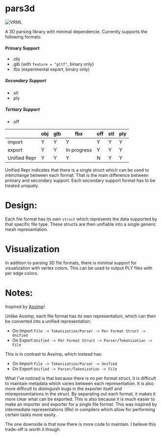 # pars3d

![VRML](https://web.archive.org/web/20000929035521/http://www.geocities.com:80/SiliconValley/4944/VRML.gif)

A 3D parsing library with minimal dependencie.
Currently supports the following formats:


#### Primary Support
- .obj
- .glb (with `feature = "gltf"`, binary only)
- .fbx (experimental export, binary only)


##### Secondary Support
- .stl
- .ply

##### Tertiary Support
- .off

| |obj|glb|fbx|off|stl|ply|
|-|  -|  -|  -|  -|  -|  -|
|import|Y|Y|Y|Y|Y|Y|
|export|Y|Y|In progress|Y|Y|Y|
|Unified Repr|Y|Y|Y|N|Y|Y|

Unified Repr indicates that there is a single struct which can be used to interchange between
each format. That is the main difference between primary and secondary support. Each secondary
support format has to be treated uniquely.

# Design:

Each file format has its own `struct` which represents the data supported by that specific file
type. These structs are then unifiable into a single generic mesh representation.

# Visualization

In addition to parsing 3D file formats, there is minimal support for visualization with vertex
colors. This can be used to output PLY files with per edge colors.

# Notes:

Inspired by [Assimp](https://github.com/assimp/)!

Unlike Assimp, each file format has its own representation, which can then be converted into a
unified representation:

- On Import `File -> Tokenization/Parser -> Per Format Struct -> Unified`
- On Export `Unified -> Per Format Struct -> Parser/Tokenization -> File`

This is in contrast to Assimp, which instead has:

- On Import `File -> Tokenization/Parser -> Unified`
- On Export `Unified -> Parser/Tokenization -> File`

What I've noticed is that because there is no per format struct, it is difficult to maintain
metadata which varies between each representation. It is also more difficult to distinguish bugs
in the exporter itself and misrepresentations in the struct. By separating out each format, it
makes it more clear what can be exported. This is also because it is much easier to make an
importer and exporter for a single file format. This was inspired by intermediate
representations (IRs) in compilers which allow for performing certain tasks more easily.

The one downside is that now there is more code to maintain. I believe this trade-off is worth it
though.

